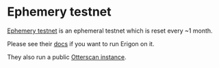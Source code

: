 # Ephemery testnet

[Ephemery testnet](https://ephemery.dev/) is an ephemeral testnet which is reset every ~1 month.

Please see their [docs](https://github.com/ephemery-testnet/ephemery-resources) if you want to run Erigon on it.

They also run a public [Otterscan instance](../public_instances.md#ephemery).
